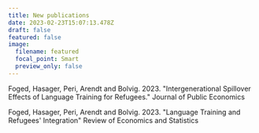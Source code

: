 ```yaml
---
title: New publications
date: 2023-02-23T15:07:13.478Z
draft: false
featured: false
image:
  filename: featured
  focal_point: Smart
  preview_only: false
---
```

Foged, Hasager, Peri, Arendt and Bolvig. 2023. "Intergenerational Spillover Effects of Language Training for Refugees." Journal of Public Economics

Foged, Hasager, Peri, Arendt and Bolvig. 2023. "Language Training and Refugees' Integration" Review of Economics and Statistics
